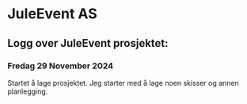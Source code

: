 # JuleEvent AS

## Logg over JuleEvent prosjektet:

### Fredag 29 November 2024

Startet å lage prosjektet. Jeg starter med å lage noen skisser og annen planlegging.